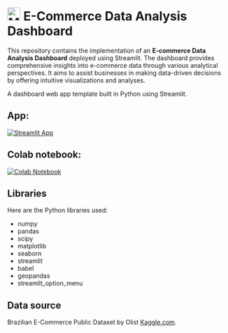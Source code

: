 # <img src="./img_icon.ico" alt="My Logo" width="30"> E-Commerce Data Analysis Dashboard
This repository contains the implementation of an **E-commerce Data Analysis Dashboard** deployed using Streamlit. The dashboard provides comprehensive insights into e-commerce data through various analytical perspectives. It aims to assist businesses in making data-driven decisions by offering intuitive visualizations and analyses.

A dashboard web app template built in Python using Streamlit.

## App:

[![Streamlit App](https://static.streamlit.io/badges/streamlit_badge_black_white.svg)](https://reksa-dashboard.streamlit.app/)

## Colab notebook:
[![Colab Notebook](https://colab.research.google.com/assets/colab-badge.svg)](https://colab.research.google.com/drive/1nEoGv81s4V6xQXyWLrH9mi97WQuH8pmz#scrollTo=NJfzNXQwumKZ)

## Libraries
Here are the Python libraries used:
- numpy
- pandas
- scipy
- matplotlib
- seaborn
- streamlit
- babel
- geopandas
- streamlit_option_menu

## Data source
Brazilian E-Commerce Public Dataset by Olist [Kaggle.com](https://www.kaggle.com/datasets/olistbr/brazilian-ecommerce).
